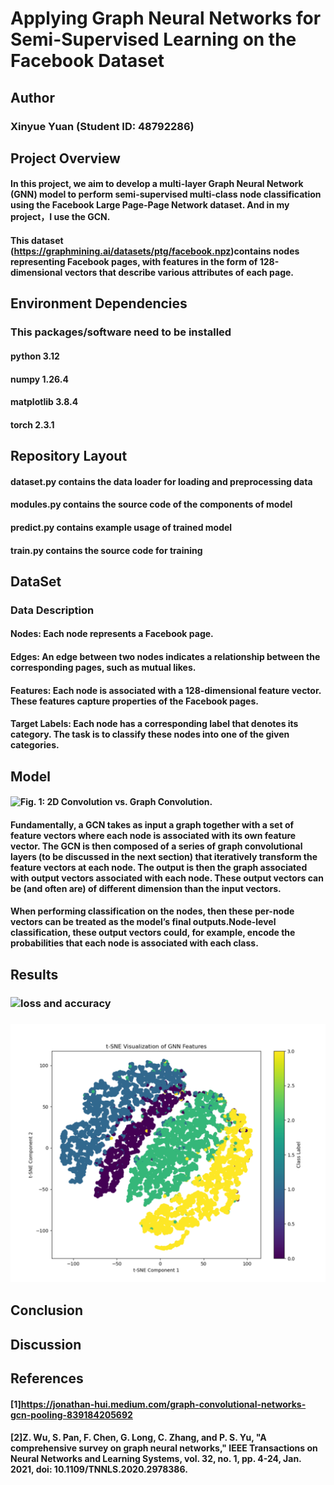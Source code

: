 # **Applying Graph Neural Networks for Semi-Supervised Learning on the Facebook Dataset**
## Author
### Xinyue Yuan (Student ID: 48792286)
## Project Overview
#### In this project, we aim to develop a multi-layer Graph Neural Network (GNN) model to perform semi-supervised multi-class node classification using the Facebook Large Page-Page Network dataset. And in my project，I use the GCN.
#### This dataset (https://graphmining.ai/datasets/ptg/facebook.npz)contains nodes representing Facebook pages, with features in the form of 128-dimensional vectors that describe various attributes of each page.
## Environment Dependencies
### This packages/software need to be installed
#### python 3.12
#### numpy 1.26.4
#### matplotlib 3.8.4
#### torch 2.3.1
## Repository Layout
#### dataset.py contains the data loader for loading and preprocessing data
#### modules.py contains the source code of the components of model
#### predict.py contains example usage of  trained model 
#### train.py contains the source code for training
## DataSet
### Data Description
#### Nodes: Each node represents a Facebook page.
#### Edges: An edge between two nodes indicates a relationship between the corresponding pages, such as mutual likes.
#### Features: Each node is associated with a 128-dimensional feature vector. These features capture properties of the Facebook pages.
#### Target Labels: Each node has a corresponding label that denotes its category. The task is to classify these nodes into one of the given categories.
## Model
#### ![ Fig. 1: 2D Convolution vs. Graph Convolution. ](https://miro.medium.com/v2/resize:fit:1400/format:webp/1*0rj1Pxlzyqkg_rrZiyRDNw.png)
#### Fundamentally, a GCN takes as input a graph together with a set of feature vectors where each node is associated with its own feature vector. The GCN is then composed of a series of graph convolutional layers (to be discussed in the next section) that iteratively transform the feature vectors at each node. The output is then the graph associated with output vectors associated with each node. These output vectors can be (and often are) of different dimension than the input vectors. 
#### When performing classification on the nodes, then these per-node vectors can be treated as the model’s final outputs.Node-level classification, these output vectors could, for example, encode the probabilities that each node is associated with each class.
## Results
### ![loss and accuracy ](/.loss_accuracy.png)
### ![t-SNE ](./t-SNE.png)
## Conclusion
###
## Discussion
### 
## References
#### [1]https://jonathan-hui.medium.com/graph-convolutional-networks-gcn-pooling-839184205692
#### [2]Z. Wu, S. Pan, F. Chen, G. Long, C. Zhang, and P. S. Yu, "A comprehensive survey on graph neural networks," IEEE Transactions on Neural Networks and Learning Systems, vol. 32, no. 1, pp. 4-24, Jan. 2021, doi: 10.1109/TNNLS.2020.2978386.
